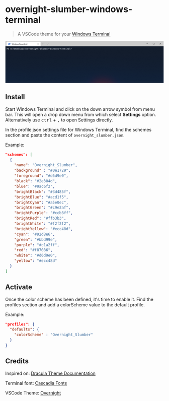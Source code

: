 # overnight-slumber-windows-terminal
> A VSCode theme for your [Windows Terminal](https://github.com/microsoft/terminal)

![alt text](screenshot.png "Overnight Slumber Preview")

## Install

Start Windows Terminal and click on the down arrow symbol from menu bar. This will open a drop down menu from which select <b>Settings</b> option. Alternatively use <kbd>ctrl</kbd> + <kbd>,</kbd> to open Settings directly.

In the profile.json settings file for Windows Terminal, find the schemes section and paste the content of `overnight_slumber.json`.

Example:

```json
"schemes": [
  {
    "name": "Overnight_Slumber",
    "background" : "#0e1729",
    "foreground": "#d6d9e0",
    "black": "#2e384d",
    "blue": "#9ac6f2",
    "brightBlack": "#3d485f",
    "brightBlue": "#acd1f5",
    "brightCyan": "#a5e0ec",
    "brightGreen": "#c9e2af",
    "brightPurple": "#ccb3ff",
    "brightRed": "#ffb3b3",
    "brightWhite": "#f2f2f2",
    "brightYellow": "#ecc48d",
    "cyan": "#92d8e6",
    "green": "#bbd99e",
    "purple": "#c1a2ff",
    "red": "#f87086",
    "white": "#d6d9e0",
    "yellow": "#ecc48d"
  }
]
```

## Activate

Once the color scheme has been defined, it's time to enable it. Find the profiles section and add a colorScheme value to the default profile.

Example:

```json
"profiles": {
  "defaults": {
    "colorScheme" : "Overnight_Slumber"
  }
}
```

## Credits

Inspired on: 
<a href="https://draculatheme.com/windows-terminal" target="_blank">Dracula Theme Documentation</a>

Terminal font: <a href="https://github.com/microsoft/cascadia-code" target="_blank">Cascadia Fonts</a>

VSCode Theme: <a href="https://marketplace.visualstudio.com/items?itemName=cev.overnight" target="_blank">Overnight</a>